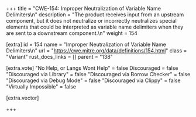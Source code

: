 +++
title = "CWE-154: Improper Neutralization of Variable Name Delimiters\n"
description = "The product receives input from an upstream component, but it does not neutralize or incorrectly neutralizes special elements that could be interpreted as variable name delimiters when they are sent to a downstream component.\n"
weight = 154

[extra]
id = 154
name = "Improper Neutralization of Variable Name Delimiters\n"
url = "https://cwe.mitre.org/data/definitions/154.html"
class = "Variant"
rust_docs_links = []
parent = "138"

[extra.vote]
"No Help, or Langs Wont Help" = false
Discouraged = false
"Discouraged via Library" = false
"Discouraged via Borrow Checker" = false
"Discouraged via Debug Mode" = false
"Discouraged via Clippy" = false
"Virtually Impossible" = false

[extra.vector]

+++